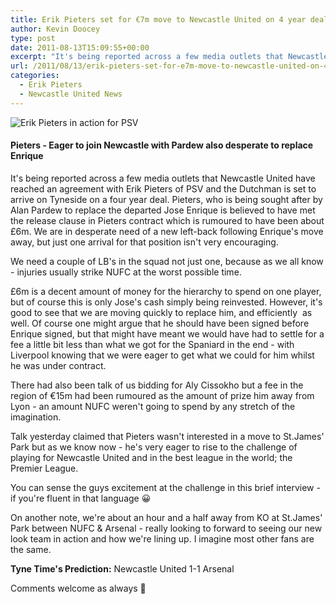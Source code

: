 ```yaml
---
title: Erik Pieters set for €7m move to Newcastle United on 4 year deal
author: Kevin Doocey
type: post
date: 2011-08-13T15:09:55+00:00
excerpt: "It's being reported across a few media outlets that Newcastle United have reached an agreement with Erik Pieters of PSV and the Dutchman is set to arrive on Tyneside on.."
url: /2011/08/13/erik-pieters-set-for-e7m-move-to-newcastle-united-on-4-year-deal/
categories:
  - Erik Pieters
  - Newcastle United News
---
```


![Erik Pieters in action for PSV](https://www.tynetime.com/wp-content/uploads/2011/08/Erik-Pieters-PSV1.jpg "Erik-Pieters-PSV")

#### Pieters - Eager to join Newcastle with Pardew also desperate to replace Enrique

It's being reported across a few media outlets that Newcastle United have reached an agreement with Erik Pieters of PSV and the Dutchman is set to arrive on Tyneside on a four year deal. Pieters, who is being sought after by Alan Pardew to replace the departed Jose Enrique is believed to have met the release clause in Pieters contract which is rumoured to have been about £6m. We are in desperate need of a new left-back following Enrique's move away, but just one arrival for that position isn't very encouraging.

We need a couple of LB's in the squad not just one, because as we all know - injuries usually strike NUFC at the worst possible time.

£6m is a decent amount of money for the hierarchy to spend on one player, but of course this is only Jose's cash simply being reinvested. However, it's good to see that we are moving quickly to replace him, and efficiently  as well. Of course one might argue that he should have been signed before Enrique signed, but that might have meant we would have had to settle for a fee a little bit less than what we got for the Spaniard in the end - with Liverpool knowing that we were eager to get what we could for him whilst he was under contract.

There had also been talk of us bidding for Aly Cissokho but a fee in the region of €15m had been rumoured as the amount of prize him away from Lyon - an amount NUFC weren't going to spend by any stretch of the imagination.

Talk yesterday claimed that Pieters wasn't interested in a move to St.James' Park but as we know now - he's very eager to rise to the challenge of playing for Newcastle United and in the best league in the world; the Premier League.

You can sense the guys excitement at the challenge in this brief interview - if you're fluent in that language 😀

On another note, we're about an hour and a half away from KO at St.James' Park between NUFC & Arsenal - really looking to forward to seeing our new look team in action and how we're lining up. I imagine most other fans are the same.

**Tyne Time's Prediction:** Newcastle United 1-1 Arsenal

Comments welcome as always 🙂
